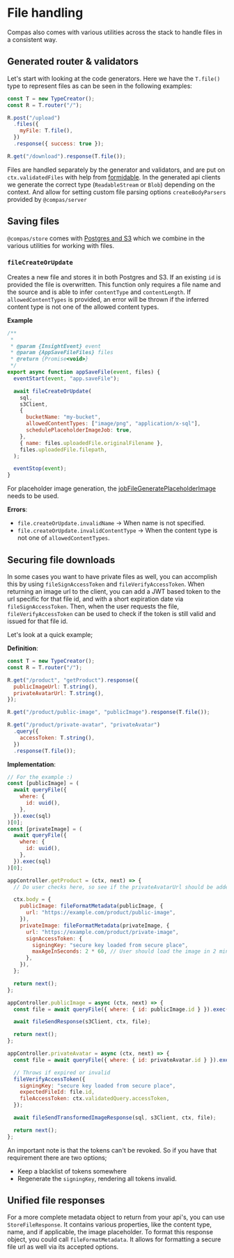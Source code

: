 # File handling

Compas also comes with various utilities across the stack to handle files in a
consistent way.

## Generated router & validators

Let's start with looking at the code generators. Here we have the `T.file()`
type to represent files as can be seen in the following examples:

```js
const T = new TypeCreator();
const R = T.router("/");

R.post("/upload")
  .files({
    myFile: T.file(),
  })
  .response({ success: true });

R.get("/download").response(T.file());
```

Files are handled separately by the generator and validators, and are put on
`ctx.validatedFiles` with help from
[formidable](https://www.npmjs.com/package/formidable). In the generated api
clients we generate the correct type (`ReadableStream` or `Blob`) depending on
the context. And allow for setting custom file parsing options
`createBodyParsers` provided by `@compas/server`

## Saving files

`@compas/store` comes with [Postgres and S3](/features/postgres-and-s3.html)
which we combine in the various utilities for working with files.

### `fileCreateOrUpdate`

Creates a new file and stores it in both Postgres and S3. If an existing `id` is
provided the file is overwritten. This function only requires a file name and
the source and is able to infer `contentType` and `contentLength`. If
`allowedContentTypes` is provided, an error will be thrown if the inferred
content type is not one of the allowed content types.

**Example**

```js
/**
 *
 * @param {InsightEvent} event
 * @param {AppSaveFileFiles} files
 * @return {Promise<void>}
 */
export async function appSaveFile(event, files) {
  eventStart(event, "app.saveFile");

  await fileCreateOrUpdate(
    sql,
    s3Client,
    {
      bucketName: "my-bucket",
      allowedContentTypes: ["image/png", "application/x-sql"],
      schedulePlaceholderImageJob: true,
    },
    { name: files.uploadedFile.originalFilename },
    files.uploadedFile.filepath,
  );

  eventStop(event);
}
```

For placeholder image generation, the
[jobFileGeneratePlaceholderImage](/features/background-jobs.html#jobfilegenerateplaceholderimage)
needs to be used.

**Errors**:

- `file.createOrUpdate.invalidName` -> When name is not specified.
- `file.createOrUpdate.invalidContentType` -> When the content type is not one
  of `allowedContentTypes`.

## Securing file downloads

In some cases you want to have private files as well, you can accomplish this by
using `fileSignAccessToken` and `fileVerifyAccessToken`. When returning an image
url to the client, you can add a JWT based token to the url specific for that
file id, and with a short expiration date via `fileSignAccessToken`. Then, when
the user requests the file, `fileVerifyAccessToken` can be used to check if the
token is still valid and issued for that file id.

Let's look at a quick example;

**Definition**:

```js
const T = new TypeCreator();
const R = T.router("/");

R.get("/product", "getProduct").response({
  publicImageUrl: T.string(),
  privateAvatarUrl: T.string(),
});

R.get("/product/public-image", "publicImage").response(T.file());

R.get("/product/private-avatar", "privateAvatar")
  .query({
    accessToken: T.string(),
  })
  .response(T.file());
```

**Implementation**:

```js
// For the example :)
const [publicImage] = (
  await queryFile({
    where: {
      id: uuid(),
    },
  }).exec(sql)
)[0];
const [privateImage] = (
  await queryFile({
    where: {
      id: uuid(),
    },
  }).exec(sql)
)[0];

appController.getProduct = (ctx, next) => {
  // Do user checks here, so see if the privateAvatarUrl should be added.

  ctx.body = {
    publicImage: fileFormatMetadata(publicImage, {
      url: "https://example.com/product/public-image",
    }),
    privateImage: fileFormatMetadata(privateImage, {
      url: "https://example.com/product/private-image",
      signAccessToken: {
        signingKey: "secure key loaded from secure place",
        maxAgeInSeconds: 2 * 60, // User should load the image in 2 minutes
      },
    }),
  };

  return next();
};

appController.publicImage = async (ctx, next) => {
  const file = await queryFile({ where: { id: publicImage.id } }).exec(sql);

  await fileSendResponse(s3Client, ctx, file);

  return next();
};

appController.privateAvatar = async (ctx, next) => {
  const file = await queryFile({ where: { id: privateAvatar.id } }).exec(sql);

  // Throws if expired or invalid
  fileVerifyAccessToken({
    signingKey: "secure key loaded from secure place",
    expectedFileId: file.id,
    fileAccessToken: ctx.validatedQuery.accessToken,
  });

  await fileSendTransformedImageResponse(sql, s3Client, ctx, file);

  return next();
};
```

An important note is that the tokens can't be revoked. So if you have that
requirement there are two options;

- Keep a blacklist of tokens somewhere
- Regenerate the `signingKey`, rendering all tokens invalid.

## Unified file responses

For a more complete metadata object to return from your api's, you can use
`StoreFileResponse`. It contains various properties, like the content type,
name, and if applicable, the image placeholder. To format this response object,
you could call `fileFormatMetadata`. It allows for formatting a secure file url
as well via its accepted options.
